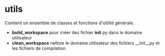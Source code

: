 # utils

Contient un ensemble de classes et fonctions d'utilité générale.

- **build_workspace** pour créer des fichier __init__.py dans le
domaine utilisateur
- **clean_workspace** nettoie le domaine utilisateur des fichiers 
__init__py et les fichiers de compilation. 
